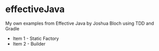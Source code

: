 # effectiveJava
My own examples from Effective Java by Joshua Bloch using TDD and Gradle  
* Item 1 - Static Factory
* Item 2 - Builder
